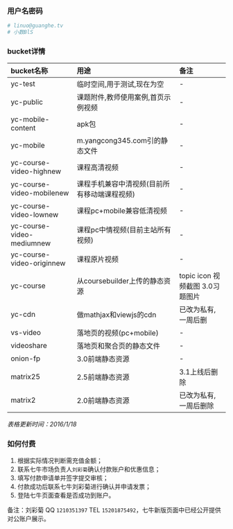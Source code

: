 ### 用户名密码

```bash
# linuo@guanghe.tv
# 小数BlS
```

### bucket详情

| bucket名称                 | 用途                               | 备注     |
| :------------------------- | :--------------------------------- | :------- |
| yc-test                    | 临时空间,用于测试,现在为空         | -        |
| yc-public                  | 课题附件,教师使用案例,首页示例视频 | -        |
| yc-mobile-content          | apk包                              | -        |
| yc-mobile                  | m.yangcong345.com引的静态文件      | -        |
| yc-course-video-highnew    | 课程高清视频                       | -        |
| yc-course-video-mobilenew  | 课程手机兼容中清视频(目前所有移动端课程视频)  | - |
| yc-course-video-lownew     | 课程pc+mobile兼容低清视频          | -        |
| yc-course-video-mediumnew  | 课程pc中情视频(目前主站所有视频)   | -        |
| yc-course-video-originnew  | 课程原片视频                       | -        |
| yc-course                  | 从coursebuilder上传的静态资源      | topic icon 视频截图 3.0习题图片 |
| yc-cdn                     | 做mathjax和viewjs的cdn             | 已改为私有,一周后删 |
| vs-video                   | 落地页的视频(pc+mobile)            | -        |
| videoshare                 | 落地页和聚合页的静态文件           | -        |
| onion-fp                   | 3.0前端静态资源                    | -        |
| matrix25                   | 2.5前端静态资源                    | 3.1上线后删除 |
| matrix2                    | 2.0前端静态资源                    | 已改为私有,一周后删除 |

*表格更新时间：2016/1/18*

### 如何付费

1. 根据实际情况判断需充值金额；
2. 联系七牛市场负责人`刘彩菊`确认付款账户和优惠信息；
3. 填写付款申请单并签字提交审核；
4. 付款成功后联系七牛刘彩菊进行确认并申请发票；
5. 登陆七牛页面查看是否成功到账户。

备注：刘彩菊 QQ `1210351397` TEL `15201875492`，七牛新版页面中已经公开提供对公账户展示。
